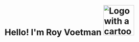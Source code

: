 # Hello! I'm Roy Voetman <img src="https://www.royvoetman.nl/images/apple-04.svg" alt="Logo with a cartoon version of me on a playing card" width="100">

<!--
**RoyVoetman/RoyVoetman** is a ✨ _special_ ✨ repository because its `README.md` (this file) appears on your GitHub profile.

Here are some ideas to get you started:

- 🔭 I’m currently working on ...
- 🌱 I’m currently learning ...
- 👯 I’m looking to collaborate on ...
- 🤔 I’m looking for help with ...
- 💬 Ask me about ...
- 📫 How to reach me: ...
- 😄 Pronouns: ...
- ⚡ Fun fact: ...
-->
